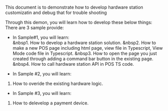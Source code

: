 This document is to demonstrate how to develop hardware station customizatin and debug that for trouble shooting

Through this demon, you will learn how to develop these below things:
There are 3 sample provide:

* In Sample#1, you will learn: <br/>
&nbsp1. How to develop a hardware station solution.
&nbsp2. How to make a new POS page including html page, view file in Typescript,  View Mode code file in Typescript.
&nbsp3. How to open the page you just created through adding a command bar button in the existing page.
&nbsp4. How to call hardware station API  in POS TS  code.

* In Sample #2, you will learn: <br/>
1. How to overide the existing hardware logic.

* In Sample #3, you will learn: <br/>
1. How to delevelop a payment device.

